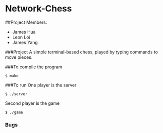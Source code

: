 # Network-Chess

##Project Members:
* James Hua
* Leon Loi
* James Yang

###Project
A simple terminal-based chess, played by typing commands to move pieces.


###To compile the program
```
$ make
```

###To run
One player is the server
```
$ ./server
```

Second player is the game
```
$ ./game
```
### Bugs
